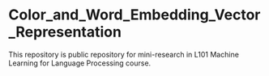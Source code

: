 # Color_and_Word_Embedding_Vector_Representation
This repository is public repository for mini-research in L101 Machine Learning for Language Processing course.
